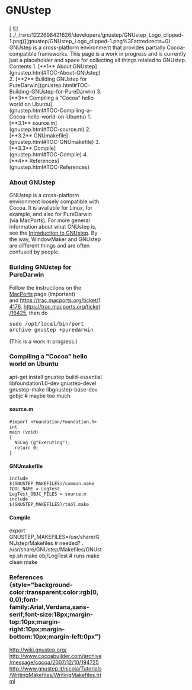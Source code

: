 GNUstep
=======
<div style="display:inline;float:right;margin-top:5px;margin-right:10px;margin-bottom:5px;margin-left:10px">
[ ![](../_/rsrc/1222698421626/developers/gnustep/GNUstep_Logo_clipped-1.png)](gnustep/GNUstep_Logo_clipped-1.png%3Fattredirects=0)
GNUstep is a cross-platform environment that provides partially Cocoa-compatible frameworks.
This page is a work in progress and is currently just a placeholder and space for collecting all things related to GNUstep.

<div class="sites-embed-align-left-wrapping-off">
<div class="sites-embed-border-off sites-embed" style="width:250px;">
<div class="sites-embed-content sites-embed-type-toc">
<div class="goog-toc sites-embed-toc-maxdepth-6">
Contents
1.  [**1** About GNUstep](gnustep.html#TOC-About-GNUstep)
2.  [**2** Building GNUstep for PureDarwin](gnustep.html#TOC-Building-GNUstep-for-PureDarwin)
3.  [**3** Compiling a "Cocoa" hello world on Ubuntu](gnustep.html#TOC-Compiling-a-Cocoa-hello-world-on-Ubuntu)
    1.  [**3.1** source.m](gnustep.html#TOC-source.m)
    2.  [**3.2** GNUmakefile](gnustep.html#TOC-GNUmakefile)
    3.  [**3.3** Compile](gnustep.html#TOC-Compile)
4.  [**4** References](gnustep.html#TOC-References)


### About GNUstep
GNUstep is a cross-platform environment loosely compatible with Cocoa. It is available for Linux, for example, and also for PureDarwin (via MacPorts). For more general information about what GNUstep is, see the [Introduction to GNUstep](../index.html). By the way, WindowMaker and GNUstep are different things and are often confused by people.
### Building GNUstep for PureDarwin
Follow the instructions on the [MacPorts](macports.1.html) page (important) and <https://trac.macports.org/ticket/14176>, <https://trac.macports.org/ticket/16425>, then do

<span style="font-family:courier new,monospace">sudo /opt/local/bin/port archive gnustep +puredarwin</span>

(This is a work in progress.)
### Compiling a "Cocoa" hello world on Ubuntu
apt-get install gnustep build-essential libfoundation1.0-dev gnustep-devel gnustep-make libgnustep-base-dev gobjc # maybe too much
#### source.m
    #import <Foundation/Foundation.h>
    int
    main (void)
    { 
      NSLog (@"Executing");
      return 0;
    }
#### GNUmakefile
    include $(GNUSTEP_MAKEFILES)/common.make
    TOOL_NAME = LogTest
    LogTest_OBJC_FILES = source.m
    include $(GNUSTEP_MAKEFILES)/tool.make
#### Compile
export GNUSTEP_MAKEFILES=/usr/share/GNUstep/Makefiles # needed?
 . /usr/share/GNUstep/Makefiles/GNUstep.sh
 make
 obj/LogTest # runs
 make clean
 make

### References {style="background-color:transparent;color:rgb(0,0,0);font-family:Arial,Verdana,sans-serif;font-size:18px;margin-top:10px;margin-right:10px;margin-bottom:10px;margin-left:0px"}
http://wiki.gnustep.org/
http://www.cocoabuilder.com/archive/message/cocoa/2007/12/10/194725
http://www.gnustep.it/nicola/Tutorials/WritingMakefiles/WritingMakefiles.html
